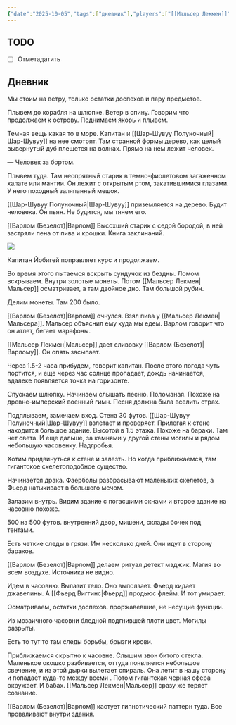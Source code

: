 ```yaml
---
{"date":"2025-10-05","tags":["дневник"],"players":["[[Мальсер Лекмен]]","[[Фьерд Виггинс]]","[[Шар-Шувуу Полуночный]]","[[Варлом (Безелот)\|Варлом]]"],"campaign":"Школа приключенцев Безелота. Переплетенные судьбы","world-date":"48 день весны 776","world-time-start":"утро","dg-publish":true,"previous-session":"[[28 сентября 2025]]","next-session":"[[26 октября 2025]]","permalink":"/5-oktyabrya-2025/","dgPassFrontmatter":true}
---
```



## TODO
- [ ] Отметадатить

## Дневник

Мы стоим на ветру, только остатки доспехов и пару предметов. 

Плывем до корабля на шлюпке. Ветер в спину. Говорим что продолжаем к острову. Поднимаем якорь и плывем. 

Темная вещь какая то в море. Капитан и [[Шар-Шувуу Полуночный\|Шар-Шувуу]] на нее смотрят. Там странной формы дерево, как целый вывернутый дуб плещется на волнах. Прямо на нем лежит человек. 

— Человек за бортом. 

Плывем туда. Там неопрятный старик в темно-фиолетовом загаженном халате или мантии. Он лежит с открытым ртом, закатившимися глазами. У него походный заляпанный мешок. 

[[Шар-Шувуу Полуночный\|Шар-Шувуу]] приземляется на дерево. Будит человека. Он пьян. Не будится, мы тянем его. 

[[Варлом (Безелот)\|Варлом]] Высохший старик с седой бородой, в ней застряли пена от пива и крошки. Книга заклинаний.

![](https://dnd-day.org/tokenizer/pc-images/varlom.Token.webp?1759667555967)

Капитан Йобигей поправляет курс и продолжаем. 

Во время этого пытаемся вскрыть сундучок из бездны. Ломом вскрываем. Внутри золотые монеты. Потом [[Мальсер Лекмен\|Мальсер]] осматривает, а там двойное дно. Там большой рубин.

Делим монеты. Там 200 было.

[[Варлом (Безелот)\|Варлом]] очнулся. Взял пива у [[Мальсер Лекмен\|Мальсера]]. Мальсер объяснил ему куда мы едем. Варлом говорит что он атлет, бегает марафоны. 

[[Мальсер Лекмен\|Мальсер]] дает сливовку [[Варлом (Безелот)\|Варлому]]. Он опять засыпает. 

Через 1.5-2 часа прибудем, говорит капитан. После этого погода чуть портится, и еще через час солнце пропадает, дождь начинается, вдалеке появляется точка на горизонте. 

Спускаем шлюпку. Начинаем слышать песню. Поломаная. Похоже на древне-имперский военный гимн. Песня должна была вселить страх. 

Подплываем, замечаем вход. Стена 30 футов. [[Шар-Шувуу Полуночный\|Шар-Шувуу]] взлетает и проверяет. Прилегая к стене находится большое здание. Высотой в 1.5 этажа. Похоже на бараки. Там нет света. И еще дальше, за камнями у другой стены могилы и рядом небольшую часовенку. Надгробья. 

Хотим придвинуться к стене и залезть. Но когда приближаемся, там гигантское скелетоподобное существо. 

Начинается драка. Фаерболы разбрасывают маленьких скелетов, а Фьерд натыкивает в большого мечом. 

Залазим внутрь. Видим здание с погасшими окнами и второе здание на часовню похоже.

500 на 500 футов. внутренний двор, мишени, склады бочек под тентами. 

Есть четкие следы в грязи. Им несколько дней. Они идут в сторону бараков. 

[[Варлом (Безелот)\|Варлом]] делаем ритуал детект мэджик. Магия во всем воздухе. Источника не видно. 

Идем в часовню. Вылазит тело. Оно выползает. Фьерд кидает джавелины. А [[Фьерд Виггинс\|Фьерд]] продьюс флейм. И тот умирает. 

Осматриваем, остатки доспехов. проржавевшие, не несущие функции. 

Из мозаичного часовни бледной подгнившей плоти цвет. Могилы разрыты. 

Есть то тут то там следы борьбы, брызги крови. 

Приближаемся скрытно к часовне. Слышим звон битого стекла. Маленькое окошко разбивается, оттуда появляется небольшое свечение, и из этой дырки вылетает спираль. Она летит в нашу сторону и попадает куда-то между всеми . Потом гигантская черная сфера окружает. И бабах. [[Мальсер Лекмен\|Мальсер]] сразу же теряет сознание. 

[[Варлом (Безелот)|Варлом]] кастует гипнотический паттерн туда. Все проваливают внутри здания. 